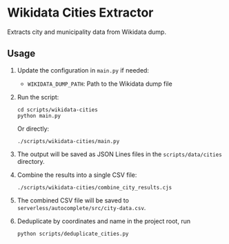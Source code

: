 # Wikidata Cities Extractor

Extracts city and municipality data from Wikidata dump.

## Usage

1. Update the configuration in `main.py` if needed:
   - `WIKIDATA_DUMP_PATH`: Path to the Wikidata dump file

2. Run the script:
   ```
   cd scripts/wikidata-cities
   python main.py
   ```
   
   Or directly:
   ```
   ./scripts/wikidata-cities/main.py
   ```

3. The output will be saved as JSON Lines files in the `scripts/data/cities` directory.

4. Combine the results into a single CSV file:
   ```
   ./scripts/wikidata-cities/combine_city_results.cjs
   ```

5. The combined CSV file will be saved to `serverless/autocomplete/src/city-data.csv`.

6. Deduplicate by coordinates and name
   in the project root, run
   ```
   python scripts/deduplicate_cities.py
   ```
